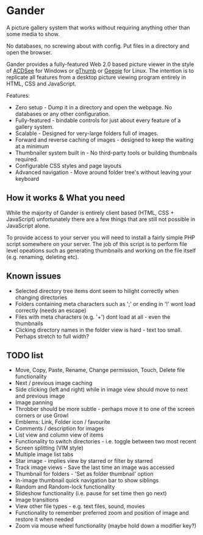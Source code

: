 Gander
======
A picture gallery system that works without requiring anything other than some media to show.

No databases, no screwing about with config. Put files in a directory and open the browser.

Gander provides a fully-featured Web 2.0 based picture viewer in the style of [ACDSee](http://www.acdsee.com) for Windows or [gThumb](http://live.gnome.org/gthumb) or [Geeqie](http://geeqie.sourceforge.net) for Linux. The intention is to replicate all features from a desktop picture viewing program entirely in HTML, CSS and JavaScript.

Features:

* Zero setup - Dump it in a directory and open the webpage. No databases or any other configuration.
* Fully-featured - bindable controls for just about every feature of a gallery system.
* Scalable - Designed for very-large folders full of images.
* Forward and reverse caching of images - designed to keep the waiting at a minimum
* Thumbnailer system built in - No third-party tools or building thumbnails required.
* Configurable CSS styles and page layouts
* Advanced navigation - Move around folder tree's without leaving your keyboard


How it works & What you need
----------------------------
While the majority of Gander is entirely client based (HTML, CSS + JavaScript) unfortunately there are a few things that are still not possible in JavaScript alone.

To provide access to your server you will need to install a fairly simple PHP script somewhere on your server. The job of this script is to perform file level opeations such as generating thumbnails and working on the file itself (e.g. renaming, deleting etc).


Known issues
------------
* Selected directory tree items dont seem to hilight correctly when changing directories
* Folders containing meta characters such as ';' or ending in '!' wont load correctly (needs an escape)
* Files with meta characters (e.g. '+') dont load at all - even the thumbnails
* Clicking directory names in the folder view is hard - text too small. Perhaps stretch to full width?


TODO list
---------
* Move, Copy, Paste, Rename, Change permission, Touch, Delete file functionality
* Next / previous image caching
* Side clicking (left and right) while in image view should move to next and previous image
* Image panning
* Throbber should be more subtle - perhaps move it to one of the screen corners or use Growl
* Emblems: Link, Folder icon / favourite
* Comments / description for images
* List view and column view of items
* Functionality to switch directories - i.e. toggle between two most recent
* Screen splitting (VIM style)
* Multiple image list tabs
* Star image - implies view by starred or filter by starred
* Track image views - Save the last time an image was accessed
* Thumbnail for folders - 'Set as folder thumbnail' option
* In-image thumbnail quick navigation bar to show siblings
* Random and Random-lock functionality
* Slideshow functionality (i.e. pause for set time then go next)
* Image transitions
* View other file types - e.g. text files, sound, movies
* Functionality to remember preferred zoom and position of image and restore it when needed
* Zoom via mouse wheel functionality (maybe hold down a modifier key?)
